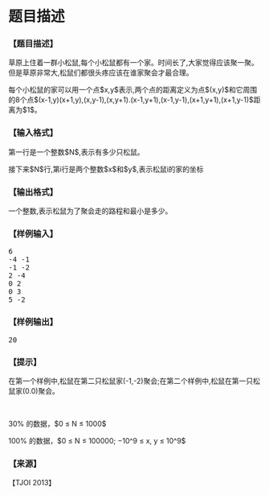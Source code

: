 # 题目描述


<h3>
【题目描述】
</h3>
<p>
草原上住着一群小松鼠,每个小松鼠都有一个家。时间长了,大家觉得应该聚一聚。但是草原非常大,松鼠们都很头疼应该在谁家聚会才最合理。
</p>
<p>
每个小松鼠的家可以用一个点$x,y$表示,两个点的距离定义为点$(x,y)$和它周围的8个点$(x-1,y)(x+1,y),(x,y-1),(x,y+1).(x-1,y+1),(x-1,y-1),(x+1,y+1),(x+1,y-1)$距离为$1$。
</p>
<h3>
【输入格式】
</h3>
<p>
第一行是一个整数$N$,表示有多少只松鼠。
</p>
<p>
接下来$N$行,第i行是两个整数$x$和$y$,表示松鼠i的家的坐标
</p>
<h3>
【输出格式】
</h3>
<p>
一个整数,表示松鼠为了聚会走的路程和最小是多少。
</p>
<h3>
【样例输入】
</h3>
<pre>6
-4 -1
-1 -2
2 -4
0 2
0 3
5 -2
</pre>
<h3>
【样例输出】
</h3>
<pre>20</pre>
<h3>
【提示】
</h3>
<p>
在第一个样例中,松鼠在第二只松鼠家(-1,-2)聚会;在第二个样例中,松鼠在第一只松鼠家(0.0)聚会。
</p>
<p>
<br/>
</p>
<p>
30% 的数据，$0 ≤ N ≤ 1000$
</p>
<p>
100% 的数据，$0 ≤ N ≤ 100000; −10^9 ≤ x, y ≤ 10^9$
</p>
<h3>
【来源】
</h3>
<p>
【TJOI 2013】
</p>

